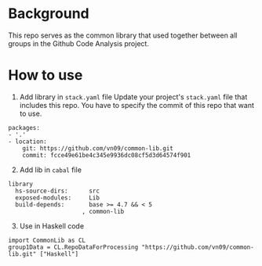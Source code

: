 # Background
This repo serves as the common library that used together between all groups in the
Github Code Analysis project.

# How to use
1. Add library in `stack.yaml` file
Update your project's `stack.yaml` file that includes this repo.
You have to specify the commit of this repo that want to use.
```
packages:
- '.'
- location:
    git: https://github.com/vn09/common-lib.git
    commit: fcce49e61be4c345e9936dc08cf5d3d64574f901
```
2. Add lib in `cabal` file
```
library
  hs-source-dirs:      src
  exposed-modules:     Lib
  build-depends:       base >= 4.7 && < 5
                     , common-lib
```
3. Use in Haskell code
```
import CommonLib as CL
group1Data = CL.RepoDataForProcessing "https://github.com/vn09/common-lib.git" ["Haskell"]
```